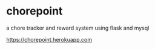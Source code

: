 # chorepoint
a chore tracker and reward system using flask and mysql

https://chorepoint.herokuapp.com